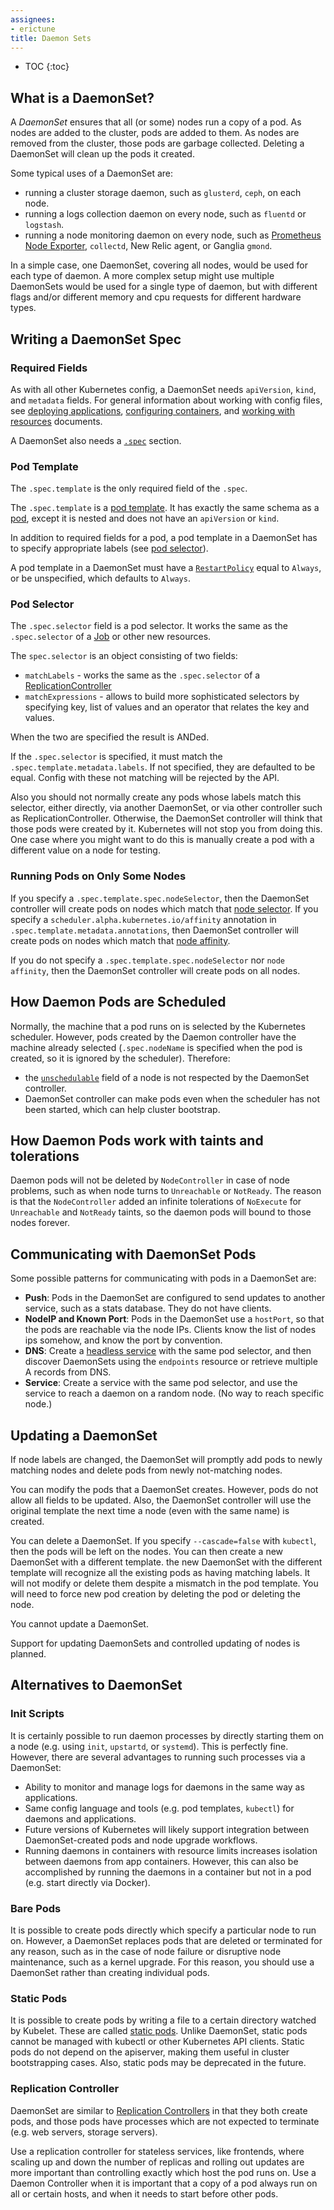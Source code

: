 ```yaml
---
assignees:
- erictune
title: Daemon Sets
---
```


* TOC
{:toc}

## What is a DaemonSet?

A _DaemonSet_ ensures that all (or some) nodes run a copy of a pod.  As nodes are added to the
cluster, pods are added to them.  As nodes are removed from the cluster, those pods are garbage
collected.  Deleting a DaemonSet will clean up the pods it created.

Some typical uses of a DaemonSet are:

- running a cluster storage daemon, such as `glusterd`, `ceph`, on each node.
- running a logs collection daemon on every node, such as `fluentd` or `logstash`.
- running a node monitoring daemon on every node, such as [Prometheus Node Exporter](
  https://github.com/prometheus/node_exporter), `collectd`, New Relic agent, or Ganglia `gmond`.

In a simple case, one DaemonSet, covering all nodes, would be used for each type of daemon.
A more complex setup might use multiple DaemonSets would be used for a single type of daemon,
but with different flags and/or different memory and cpu requests for different hardware types.

## Writing a DaemonSet Spec

### Required Fields

As with all other Kubernetes config, a DaemonSet needs `apiVersion`, `kind`, and `metadata` fields.  For
general information about working with config files, see [deploying applications](/docs/user-guide/deploying-applications/),
[configuring containers](/docs/user-guide/configuring-containers/), and [working with resources](/docs/user-guide/working-with-resources/) documents.

A DaemonSet also needs a [`.spec`](https://github.com/kubernetes/kubernetes/tree/{{page.githubbranch}}/docs/devel/api-conventions.md#spec-and-status) section.

### Pod Template

The `.spec.template` is the only required field of the `.spec`.

The `.spec.template` is a [pod template](/docs/user-guide/replication-controller/#pod-template).
It has exactly the same schema as a [pod](/docs/user-guide/pods), except
it is nested and does not have an `apiVersion` or `kind`.

In addition to required fields for a pod, a pod template in a DaemonSet has to specify appropriate
labels (see [pod selector](#pod-selector)).

A pod template in a DaemonSet must have a [`RestartPolicy`](/docs/user-guide/pod-states)
 equal to `Always`, or be unspecified, which defaults to `Always`.

### Pod Selector

The `.spec.selector` field is a pod selector.  It works the same as the `.spec.selector` of
a [Job](/docs/user-guide/jobs/) or other new resources.

The `spec.selector` is an object consisting of two fields:

* `matchLabels` - works the same as the `.spec.selector` of a [ReplicationController](/docs/user-guide/replication-controller/)
* `matchExpressions` - allows to build more sophisticated selectors by specifying key,
  list of values and an operator that relates the key and values.

When the two are specified the result is ANDed.

If the `.spec.selector` is specified, it must match the `.spec.template.metadata.labels`.  If not
specified, they are defaulted to be equal.  Config with these not matching will be rejected by the API.

Also you should not normally create any pods whose labels match this selector, either directly, via
another DaemonSet, or via other controller such as ReplicationController.  Otherwise, the DaemonSet
controller will think that those pods were created by it.  Kubernetes will not stop you from doing
this.  One case where you might want to do this is manually create a pod with a different value on
a node for testing.

### Running Pods on Only Some Nodes

If you specify a `.spec.template.spec.nodeSelector`, then the DaemonSet controller will
create pods on nodes which match that [node
selector](/docs/user-guide/node-selection/).
If you specify a `scheduler.alpha.kubernetes.io/affinity` annotation in `.spec.template.metadata.annotations`,
then DaemonSet controller will create pods on nodes which match that [node affinity](../../user-guide/node-selection/#alpha-feature-in-kubernetes-v12-node-affinity).

If you do not specify a `.spec.template.spec.nodeSelector` nor `node affinity`, then the DaemonSet controller will
create pods on all nodes.

## How Daemon Pods are Scheduled

Normally, the machine that a pod runs on is selected by the Kubernetes scheduler.  However, pods
created by the Daemon controller have the machine already selected (`.spec.nodeName` is specified
when the pod is created, so it is ignored by the scheduler).  Therefore:

 - the [`unschedulable`](/docs/admin/node/#manual-node-administration) field of a node is not respected
   by the DaemonSet controller.
 - DaemonSet controller can make pods even when the scheduler has not been started, which can help cluster
   bootstrap.

## How Daemon Pods work with taints and tolerations

Daemon pods will not be deleted by `NodeController` in case of node problems, such as when node turns to
`Unreachable` or `NotReady`. The reason is that the `NodeController` added an infinite tolerations of
`NoExecute` for `Unreachable` and `NotReady` taints, so the daemon pods will bound to those nodes forever.

## Communicating with DaemonSet Pods

Some possible patterns for communicating with pods in a DaemonSet are:

- **Push**: Pods in the DaemonSet are configured to send updates to another service, such
  as a stats database.  They do not have clients.
- **NodeIP and Known Port**: Pods in the DaemonSet use a `hostPort`, so that the pods are reachable via the node IPs.  Clients know the list of nodes ips somehow, and know the port by convention.
- **DNS**: Create a [headless service](/docs/user-guide/services/#headless-services) with the same pod selector,
  and then discover DaemonSets using the `endpoints` resource or retrieve multiple A records from
  DNS.
- **Service**: Create a service with the same pod selector, and use the service to reach a
  daemon on a random node. (No way to reach specific node.)

## Updating a DaemonSet

If node labels are changed, the DaemonSet will promptly add pods to newly matching nodes and delete
pods from newly not-matching nodes.

You can modify the pods that a DaemonSet creates.  However, pods do not allow all
fields to be updated.  Also, the DaemonSet controller will use the original template the next
time a node (even with the same name) is created.


You can delete a DaemonSet.  If you specify `--cascade=false` with `kubectl`, then the pods
will be left on the nodes.  You can then create a new DaemonSet with a different template.
the new DaemonSet with the different template will recognize all the existing pods as having
matching labels.  It will not modify or delete them despite a mismatch in the pod template.
You will need to force new pod creation by deleting the pod or deleting the node.

You cannot update a DaemonSet.

Support for updating DaemonSets and controlled updating of nodes is planned.

## Alternatives to DaemonSet

### Init Scripts

It is certainly possible to run daemon processes by directly starting them on a node (e.g. using
`init`, `upstartd`, or `systemd`).  This is perfectly fine.  However, there are several advantages to
running such processes via a DaemonSet:

- Ability to monitor and manage logs for daemons in the same way as applications.
- Same config language and tools (e.g. pod templates, `kubectl`) for daemons and applications.
- Future versions of Kubernetes will likely support integration between DaemonSet-created
  pods and node upgrade workflows.
- Running daemons in containers with resource limits increases isolation between daemons from app
  containers.  However, this can also be accomplished by running the daemons in a container but not in a pod
  (e.g. start directly via Docker).

### Bare Pods

It is possible to create pods directly which specify a particular node to run on.  However,
a DaemonSet replaces pods that are deleted or terminated for any reason, such as in the case of
node failure or disruptive node maintenance, such as a kernel upgrade. For this reason, you should
use a DaemonSet rather than creating individual pods.

### Static Pods

It is possible to create pods by writing a file to a certain directory watched by Kubelet.  These
are called [static pods](/docs/admin/static-pods/).
Unlike DaemonSet, static pods cannot be managed with kubectl
or other Kubernetes API clients.  Static pods do not depend on the apiserver, making them useful
in cluster bootstrapping cases.  Also, static pods may be deprecated in the future.

### Replication Controller

DaemonSet are similar to [Replication Controllers](/docs/user-guide/replication-controller) in that
they both create pods, and those pods have processes which are not expected to terminate (e.g. web servers,
storage servers).

Use a replication controller for stateless services, like frontends, where scaling up and down the
number of replicas and rolling out updates are more important than controlling exactly which host
the pod runs on.  Use a Daemon Controller when it is important that a copy of a pod always run on
all or certain hosts, and when it needs to start before other pods.

